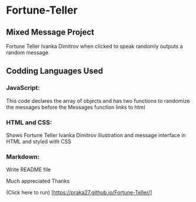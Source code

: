 # Fortune-Teller

## Mixed Message Project

Fortune Teller Ivanka Dimitrov when clicked to speak randomly outputs a random message

## Codding Languages Used
### JavaScript:
This code declares the array of objects and has two functions to randomize the messages before the Messages function links to html

### HTML and CSS:

Shows Fortune Teller Ivanka Dimitrov illustration and message interface in HTML and styled with CSS

### Markdown:
Write README file
 
Much appreciated Thanks


(Click here to run) [https://praka27.github.io/Fortune-Teller/]
